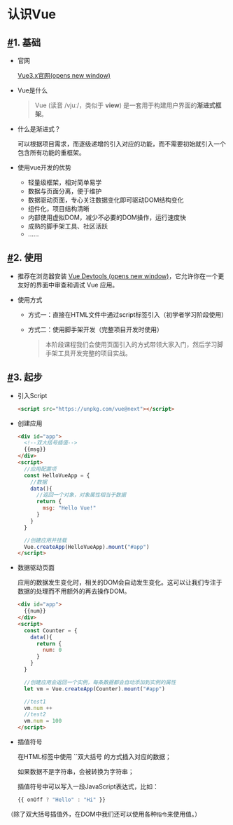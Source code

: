 # 认识Vue

## [#](https://kejian.zzhitong.com/md/vue/01-认识vue.html#_1-基础)1. 基础

- 官网

  [Vue3.x官网(opens new window)](https://v3.cn.vuejs.org/guide/installation.html)

- Vue是什么

  > Vue (读音 /vjuː/，类似于 **view**) 是一套用于构建用户界面的**渐进式框架**。

- 什么是渐进式？

  可以根据项目需求，而逐级递增的引入对应的功能，而不需要初始就引入一个包含所有功能的重框架。

- 使用vue开发的优势

  - 轻量级框架，相对简单易学
  - 数据与页面分离，便于维护
  - 数据驱动页面，专心关注数据变化即可驱动DOM结构变化
  - 组件化，项目结构清晰
  - 内部使用虚拟DOM，减少不必要的DOM操作，运行速度快
  - 成熟的脚手架工具、社区活跃
  - ......

## [#](https://kejian.zzhitong.com/md/vue/01-认识vue.html#_2-使用)2. 使用

- 推荐在浏览器安装 [Vue Devtools (opens new window)](https://github.com/vuejs/vue-devtools#vue-devtools)，它允许你在一个更友好的界面中审查和调试 Vue 应用。

- 使用方式

  - 方式一：直接在HTML文件中通过script标签引入（初学者学习阶段使用）

  - 方式二：使用脚手架开发（完整项目开发时使用）

    > 本阶段课程我们会使用页面引入的方式带领大家入门，然后学习脚手架工具开发完整的项目实战。

## [#](https://kejian.zzhitong.com/md/vue/01-认识vue.html#_3-起步)3. 起步

- 引入Script

  ```html
  <script src="https://unpkg.com/vue@next"></script>
  ```

- 创建应用

  ```html
  <div id="app">
    <!--双大括号插值-->
    {{msg}}
  </div>
  <script>
    //应用配置项
    const HelloVueApp = {
      //数据
      data(){
        //返回一个对象，对象属性相当于数据
        return {
          msg: "Hello Vue!"
        }
      }
    }
  
    //创建应用并挂载
    Vue.createApp(HelloVueApp).mount("#app")
  </script>
  ```

- 数据驱动页面

  应用的数据发生变化时，相关的DOM会自动发生变化。这可以让我们专注于数据的处理而不用额外的再去操作DOM。

  ```html
  <div id="app">
    {{num}}
  </div>
  <script>
    const Counter = {
      data(){
        return {
          num: 0
        }
      }
    }
  
    //创建应用会返回一个实例，每条数据都会自动添加到实例的属性
    let vm = Vue.createApp(Counter).mount("#app")
  
    //test1
    vm.num ++
    //test2
    vm.num = 100
  </script>
  ```

- 插值符号

  在HTML标签中使用 ``双大括号 的方式插入对应的数据；

  如果数据不是字符串，会被转换为字符串；

  插值符号中可以写入一段JavaScript表达式，比如：

  ```js
  {{ onOff ? "Hello" : "Hi" }}
  ```

（除了双大括号插值外，在DOM中我们还可以使用各种`指令`来使用值。）